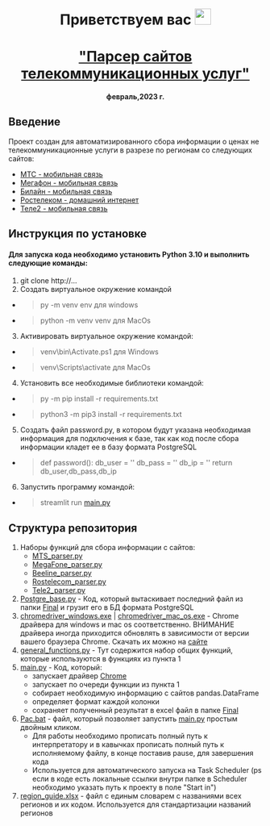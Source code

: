 <h1 align="center">Приветствуем вас
<img src="https://github.com/blackcater/blackcater/raw/main/images/Hi.gif" height="32"/></h1>
<h1 align="center"><a href="https://github.com/AlchiProMent/GrForecast.git" target="_blank">"Парсер сайтов телекоммуникационных услуг"</a></h1>

<h4 align="center">февраль,2023 г.</h4>


## Введение
Проект создан для автоматизированного сбора информации о ценах не телекоммуникационные услуги в разрезе по регионам со следующих сайтов:
* <a href="https://volgograd.mts.ru/personal/mobilnaya-svyaz/tarifi/vse-tarifi/dla-smartfona" target="_blank">МТС - мобильная связь</a>
* <a href="https://moscow.megafon.ru" target="_blank">Мегафон - мобильная связь </a>
* <a href="https://nizhegorodskaya-obl.beeline.ru/customers/products/mobile/tariffs/" target="_blank">Билайн - мобильная связь</a>
* <a href="https://msk.rt.ru/homeinternet" target="_blank">Ростелеком - домашний интернет</a>
* <a href="https://msk.tele2.ru/tariffs" target="_blank">Теле2 - мобильная связь</a>

## Инструкция по установке
#### Для запуска кода необходимо установить Python 3.10 и выполнить следующие команды:
1. git clone http://... 
2. Создать виртуальное окружение командой 
* > py -m venv env для windows 
* > python -m venv venv для MacOs 
3. Активировать виртуальное окружение командой: 
* > venv\bin\Activate.ps1 для Windows 
* > venv\Scripts\activate для MacOs
4. Установить все необходимые библиотеки командой: 
* > py -m pip install -r requirements.txt
* > python3 -m pip3 install -r requirements.txt
5. Создать файл password.py, в котором будут указана необходимая информация для подключения к базе, так как код после сбора информации кладет ее в базу формата PostgreSQL
* > def password():
    db_user = ''
    db_pass = ''
    db_ip = ''
    return db_user,db_pass,db_ip
6. Запустить программу командой: 
* > streamlit run [main.py](main.py)

## Структура репозитория 

1. Наборы функций для сбора информации с сайтов:
   * [MTS_parser.py](MTS_parser.py)
   * [MegaFone_parser.py](MegaFone_parser.py)
   * [Beeline_parser.py](Beeline_parser.py)
   * [Rostelecom_parser.py](Rostelecom_parser.py)
   * [Tele2_parser.py](Tele2_parser.py)
2. [Postgre_base.py](Postgre_base.py) - Код, который вытаскивает последний файл из папки [Final](Result/Final) и грузит его в БД формата PostgreSQL
3. [chromedriver_windows.exe](chromedriver_windows.exe) | [chromedriver_mac_os.exe](chromedriver_mac_os.exe) - Chrome драйвера для windows и mac os соответственно. ВНИМАНИЕ драйвера иногда приходится обновлять в зависимости от версии вашего браузера Chrome. Скачать их можно на [сайте](https://chromedriver.chromium.org/downloads)
4. [general_functions.py](general_functions.py) - Тут содержится набор общих функций, которые используются в функциях из пункта 1
5. [main.py](main.py) - Код, который:
   * запускает драйвер [Chrome](chromedriver_mac_os.exe)
   * запускает по очереди функции из пункта 1
   * собирает необходимую информацию с сайтов pandas.DataFrame
   * определяет формат каждой колонки
   * сохраняет полученный результат в excel файл в папке [Final](Result/Final)
6. [Pac.bat](Pac.bat) - файл, который позволяет запустить [main.py](main.py) простым двойным кликом.
   * Для работы необходимо прописать полный путь к интерпретатору и в кавычках прописать полный путь к исполняемому файлу, в конце поставив pause, для завершения кода
   * Используется для автоматического запуска на Task Scheduler (ps если в коде есть локальные ссылки внутри папке в Scheduler необходимо указать путь к проекту в поле "Start in")
7. [region_guide.xlsx](region_guide.xlsx) - файл с единым словарем с названиями всех регионов и их кодом. Используется для стандартизации названий регионов